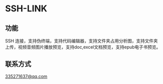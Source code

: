 # SSH-LINK
## 功能
SSH 连接，支持伪终端，支持代码编辑器，支持文件夹占用分析图，支持文件夹上传，视频音频图片播放预览，支持doc,excel文档预览，支持epub电子书预览。
## 联系方式
335271637@qq.com